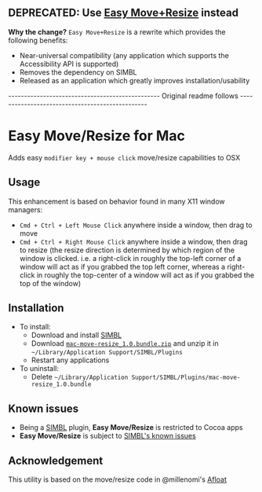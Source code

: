 ## DEPRECATED: Use [Easy Move+Resize](https://github.com/dmarcotte/easy-move-resize) instead
**Why the change?** `Easy Move+Resize` is a rewrite which provides the following benefits:
* Near-universal compatibility (any application which supports the Accessibility API is supported)
* Removes the dependency on SIMBL
* Released as an application which greatly improves installation/usability

------------------------------------------------   Original readme follows   ------------------------------------------------


# Easy Move/Resize for Mac

Adds easy `modifier key + mouse click` move/resize capabilities to OSX

## Usage
This enhancement is based on behavior found in many X11 window managers:
* `Cmd + Ctrl + Left Mouse Click` anywhere inside a window, then drag to move
* `Cmd + Ctrl + Right Mouse Click` anywhere inside a window, then drag to resize (the resize direction is determined by which region of the window is clicked.  i.e. a right-click in roughly the top-left corner of a window will act as if you grabbed the top left corner, whereas a right-click in roughly the top-center of a window will act as if you grabbed the top of the window)

## Installation
* To install:
    * Download and install [SIMBL](http://www.culater.net/software/SIMBL/SIMBL.php)
    * Download [`mac-move-resize_1.0.bundle.zip`](https://github.com/dmarcotte/mac-move-resize/releases/v1.0/2105/mac-move-resize_1.0.bundle.zip) and unzip it in `~/Library/Application Support/SIMBL/Plugins`
    * Restart any applications
* To uninstall:
    * Delete `~/Library/Application Support/SIMBL/Plugins/mac-move-resize_1.0.bundle`

## Known issues
* Being a [SIMBL](http://www.culater.net/software/SIMBL/SIMBL.php) plugin, **Easy Move/Resize** is restricted to Cocoa apps
* **Easy Move/Resize** is subject to [SIMBL's known issues](http://code.google.com/p/simbl/issues/list)

## Acknowledgement
This utility is based on the move/resize code in @millenomi's [Afloat](https://github.com/millenomi/afloat)
